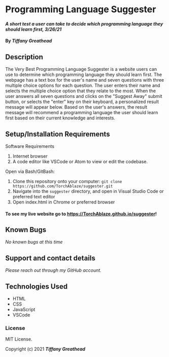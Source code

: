 # Programming Language Suggester

#### _A short test a user can take to decide which programming language they should learn first, 3/26/21_

#### By _**Tiffany Greathead**_

## Description

The Very Best Programming Language Suggester is a website users can use to determine which programming language they should learn first. The webpage has a text box for the user's name and seven questions with three multiple choice options for each question. The user enters their name and selects the multiple choice option that they relate to the most. When the user answers all seven questions and clicks on the "Suggest Away" submit button, or selects the "enter" key on their keyboard, a personalized result message will appear below. Based on the user's answers, the result message will recommend a programming language the user should learn first based on their current knowledge and interests.

## Setup/Installation Requirements

Software Requirements

1. Internet browser
2. A code editor like VSCode or Atom to view or edit the codebase.

Open via Bash/GitBash:

1. Clone this repository onto your computer:
   `git clone https://github.com/TorchAblaze/suggester.git`
2. Navigate into the `suggester` directory, and open in Visual Studio Code or preferred text editor
3. Open index.html in Chrome or preferred browser

#### To see my live website go to https://TorchAblaze.github.io/suggester!

## Known Bugs

_No known bugs at this time_

## Support and contact details

_Please reach out through my GitHub account._

## Technologies Used

- HTML
- CSS
- JavaScript
- VSCode

### License

MIT License.

Copyright (c) 2021 **_Tiffany Greathead_**
